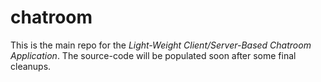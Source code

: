 # chatroom
This is the main repo for the *Light-Weight Client/Server-Based Chatroom Application*. The source-code will be populated soon after some final cleanups.
